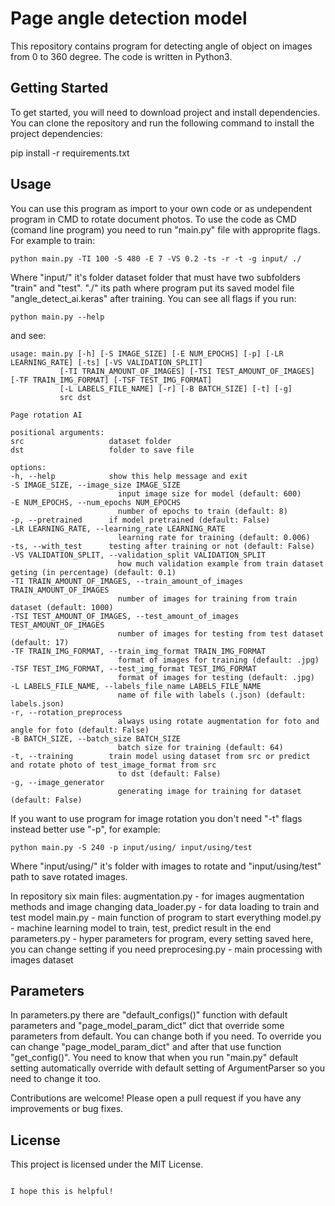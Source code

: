 # Page angle detection model

This repository contains program for detecting angle of object on images from 0 to 360 degree. The code is written in Python3.

## Getting Started

To get started, you will need to download project and install dependencies. You can clone the repository and run the following command to install the project dependencies:

pip install -r requirements.txt


## Usage

You can use this program as import to your own code or as undependent program in CMD to rotate document photos. To use the code as CMD (comand line program) you need to run "main.py" file with approprite flags. For example to train:

    python main.py -TI 100 -S 480 -E 7 -VS 0.2 -ts -r -t -g input/ ./

Where "input/" it's folder dataset folder that must have two subfolders "train" and "test". "./" its path where program put its saved model file "angle_detect_ai.keras" after training.
You can see all flags if you run:

    python main.py --help

and see:

    usage: main.py [-h] [-S IMAGE_SIZE] [-E NUM_EPOCHS] [-p] [-LR LEARNING_RATE] [-ts] [-VS VALIDATION_SPLIT]
               [-TI TRAIN_AMOUNT_OF_IMAGES] [-TSI TEST_AMOUNT_OF_IMAGES] [-TF TRAIN_IMG_FORMAT] [-TSF TEST_IMG_FORMAT]
               [-L LABELS_FILE_NAME] [-r] [-B BATCH_SIZE] [-t] [-g]
               src dst

    Page rotation AI

    positional arguments:
    src                   dataset folder
    dst                   folder to save file

    options:
    -h, --help            show this help message and exit
    -S IMAGE_SIZE, --image_size IMAGE_SIZE
                            input image size for model (default: 600)
    -E NUM_EPOCHS, --num_epochs NUM_EPOCHS
                            number of epochs to train (default: 8)
    -p, --pretrained      if model pretrained (default: False)
    -LR LEARNING_RATE, --learning_rate LEARNING_RATE
                            learning rate for training (default: 0.006)
    -ts, --with_test      testing after training or not (default: False)
    -VS VALIDATION_SPLIT, --validation_split VALIDATION_SPLIT
                            how much validation example from train dataset geting (in percentage) (default: 0.1)
    -TI TRAIN_AMOUNT_OF_IMAGES, --train_amount_of_images TRAIN_AMOUNT_OF_IMAGES
                            number of images for training from train dataset (default: 1000)
    -TSI TEST_AMOUNT_OF_IMAGES, --test_amount_of_images TEST_AMOUNT_OF_IMAGES
                            number of images for testing from test dataset (default: 17)
    -TF TRAIN_IMG_FORMAT, --train_img_format TRAIN_IMG_FORMAT
                            format of images for training (default: .jpg)
    -TSF TEST_IMG_FORMAT, --test_img_format TEST_IMG_FORMAT
                            format of images for testing (default: .jpg)
    -L LABELS_FILE_NAME, --labels_file_name LABELS_FILE_NAME
                            name of file with labels (.json) (default: labels.json)
    -r, --rotation_preprocess
                            always using rotate augmentation for foto and angle for foto (default: False)
    -B BATCH_SIZE, --batch_size BATCH_SIZE
                            batch size for training (default: 64)
    -t, --training        train model using dataset from src or predict and rotate photo of test_image_format from src
                            to dst (default: False)
    -g, --image_generator
                            generating image for training for dataset (default: False)

If you want to use program for image rotation you don't need "-t" flags instead better use "-p", for example:

    python main.py -S 240 -p input/using/ input/using/test

Where "input/using/" it's folder with images to rotate and "input/using/test" path to save rotated images. 

In repository six main files:
    augmentation.py - for images augmentation methods and image changing
    data_loader.py - for data loading to train and test model
    main.py - main function of program to start everything
    model.py - machine learning model to train, test, predict result in the end
    parameters.py - hyper parameters for program, every setting saved here, you can change setting if you need
    preprocesing.py - main processing with images dataset

## Parameters

In parameters.py there are "default_configs()" function with default parameters and "page_model_param_dict" dict that override some parameters from default. You can change both if you need. To override you can change "page_model_param_dict" and after that use function "get_config()". You need to know that when you run "main.py" default setting automatically override with default setting of ArgumentParser so you need to change it too.

Contributions are welcome! Please open a pull request if you have any improvements or bug fixes.

## License

This project is licensed under the MIT License.
```

I hope this is helpful!